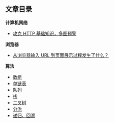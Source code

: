 ## 文章目录

**计算机网络**

- [攻克 HTTP 基础知识，多图预警](https://github.com/WJCHumble/Blog/issues/1)

**浏览器**

- [从浏览器输入 URL 到页面展示过程发生了什么？](https://github.com/WJCHumble/Blog/issues/3)

**算法**

- [数组](https://github.com/WJCHumble/Blog/issues/5)
- [单链表](https://github.com/WJCHumble/Blog/issues/2)
- [队列](https://github.com/WJCHumble/Blog/issues/6)
- [栈](https://github.com/WJCHumble/Blog/issues/4)
- [二叉树](https://github.com/WJCHumble/Blog/issues/7)
- [分治](https://github.com/WJCHumble/Blog/issues/8)
- [递归、回溯](https://github.com/WJCHumble/Blog/issues/9)
